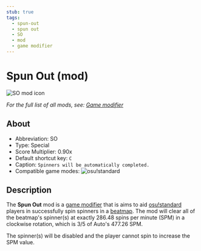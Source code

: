 ```yaml
---
stub: true
tags:
  - spun-out
  - spun out
  - SO
  - mod
  - game modifier
---
```


# Spun Out (mod)

![SO mod icon](/wiki/shared/mods/SO.png "Spun Out (SO) mod icon")

*For the full list of all mods, see: [Game modifier](/wiki/Game_modifier)*

## About

- Abbreviation: SO
- Type: Special
- Score Multiplier: 0.90x
- Default shortcut key: `C`
- Caption: `Spinners will be automatically completed.`
- Compatible game modes: ![][o!s]

## Description

The **Spun Out** mod is a [game modifier](/wiki/Game_modifier) that is aims to aid [osu!standard](/wiki/Game_mode/osu!) players in successfully spin spinners in a [beatmap](/wiki/Beatmap). The mod will clear all of the beatmap's spinner(s) at exactly 286.48 spins per minute (SPM) in a clockwise rotation, which is 3/5 of Auto's 477.26 SPM.

The spinner(s) will be disabled and the player cannot spin to increase the SPM value.

[o!s]: /wiki/shared/mode/osu.png "osu!standard"
